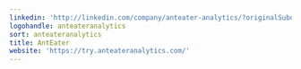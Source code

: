 ```yaml
---
linkedin: 'http://linkedin.com/company/anteater-analytics/?originalSubdomain=ca'
logohandle: anteateranalytics
sort: anteateranalytics
title: AntEater
website: 'https://try.anteateranalytics.com/'
---
```


